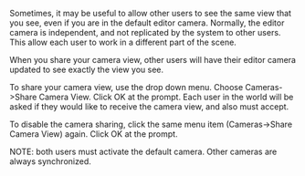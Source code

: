 Sometimes, it may be useful to allow other users to see the same view that you see, even if you are in the default editor camera. Normally, the editor camera is independent, and not replicated by the system to other users. This allow each user to work in a different part of the scene. 

When you share your camera view, other users will have their editor camera updated to see exactly the view you see. 

To share your camera view, use the drop down menu. Choose Cameras->Share Camera View. Click OK at the prompt. Each user in the world will be asked if they would like to receive the camera view, and also must accept. 

To disable the camera sharing, click the same menu item (Cameras->Share Camera View) again. Click OK at the prompt. 

NOTE: both users must activate the default camera. Other cameras are always synchronized. 
